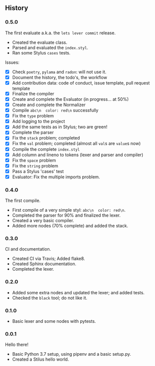 ## History

### 0.5.0 

The first evaluate a.k.a. the `lets lever commit` release.

 - Created the evaluate class.
 - Parsed and evaluated the `index.styl`.
 - Ran some Stylus `cases` tests.

Issues:
 
 - [x] Check `poetry`, `pylama` and `radon`: will not use it.
 - [x] Document the history, the todo's, the workflow
 - [x] Add contribution data: code of conduct, issue template, pull request template
 - [x] Finalize the compiler
 - [x] Create and complete the Evaluator (in progress... at 50%)
 - [x] Create and complete the Normalizer
 - [x] Compile `abc\n  color: red\n` successfully
 - [x] Fix the `type` problem
 - [x] Add logging to the project
 - [x] Add the same tests as in Stylus; two are green!
 - [x] Complete the parser
 - [x] Fix the `stack` problem; completed
 - [x] Fix the `val` problem; completed (almost all `val`s are `value`s now)
 - [x] Compile the complete `index.styl`
 - [x] Add column and lineno to tokens (lexer and parser and compiler)
 - [x] Fix the `space` problem
 - [x] Fix the `string` problem
 - [x] Pass a Stylus 'cases' test
 - [x] Evaluator: Fix the multiple imports problem.

### 0.4.0 

The first compile.

 - First compile of a very simple styl: `abc\n  color: red\n`.
 - Completed the parser for 90% and finalized the lexer.
 - Created a very basic compiler.
 - Added more nodes (70% complete) and added the stack.

### 0.3.0

CI and documentation.

 - Created CI via Travis; Added flake8.
 - Created Sphinx documentation.
 - Completed the lexer.

### 0.2.0

 - Added some extra nodes and updated the lexer; and added tests.
 - Checked the `black` tool; do not like it.
 
### 0.1.0

 - Basic lexer and some nodes with pytests.

### 0.0.1

Hello there!

 - Basic Python 3.7 setup, using pipenv and a basic setup.py.
 - Created a Stilus hello world.